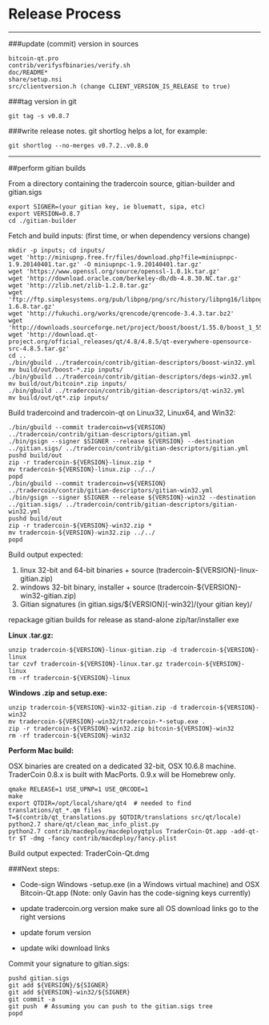 Release Process
====================

* * *

###update (commit) version in sources


	bitcoin-qt.pro
	contrib/verifysfbinaries/verify.sh
	doc/README*
	share/setup.nsi
	src/clientversion.h (change CLIENT_VERSION_IS_RELEASE to true)

###tag version in git

	git tag -s v0.8.7

###write release notes. git shortlog helps a lot, for example:

	git shortlog --no-merges v0.7.2..v0.8.0

* * *

##perform gitian builds

 From a directory containing the tradercoin source, gitian-builder and gitian.sigs
  
	export SIGNER=(your gitian key, ie bluematt, sipa, etc)
	export VERSION=0.8.7
	cd ./gitian-builder

 Fetch and build inputs: (first time, or when dependency versions change)

	mkdir -p inputs; cd inputs/
	wget 'http://miniupnp.free.fr/files/download.php?file=miniupnpc-1.9.20140401.tar.gz' -O miniupnpc-1.9.20140401.tar.gz'
	wget 'https://www.openssl.org/source/openssl-1.0.1k.tar.gz'
	wget 'http://download.oracle.com/berkeley-db/db-4.8.30.NC.tar.gz'
	wget 'http://zlib.net/zlib-1.2.8.tar.gz'
	wget 'ftp://ftp.simplesystems.org/pub/libpng/png/src/history/libpng16/libpng-1.6.8.tar.gz'
	wget 'http://fukuchi.org/works/qrencode/qrencode-3.4.3.tar.bz2'
	wget 'http://downloads.sourceforge.net/project/boost/boost/1.55.0/boost_1_55_0.tar.bz2'
	wget 'http://download.qt-project.org/official_releases/qt/4.8/4.8.5/qt-everywhere-opensource-src-4.8.5.tar.gz'
	cd ..
	./bin/gbuild ../tradercoin/contrib/gitian-descriptors/boost-win32.yml
	mv build/out/boost-*.zip inputs/
	./bin/gbuild ../tradercoin/contrib/gitian-descriptors/deps-win32.yml
	mv build/out/bitcoin*.zip inputs/
	./bin/gbuild ../tradercoin/contrib/gitian-descriptors/qt-win32.yml
	mv build/out/qt*.zip inputs/

 Build tradercoind and tradercoin-qt on Linux32, Linux64, and Win32:
  
	./bin/gbuild --commit tradercoin=v${VERSION} ../tradercoin/contrib/gitian-descriptors/gitian.yml
	./bin/gsign --signer $SIGNER --release ${VERSION} --destination ../gitian.sigs/ ../tradercoin/contrib/gitian-descriptors/gitian.yml
	pushd build/out
	zip -r tradercoin-${VERSION}-linux.zip *
	mv tradercoin-${VERSION}-linux.zip ../../
	popd
	./bin/gbuild --commit tradercoin=v${VERSION} ../tradercoin/contrib/gitian-descriptors/gitian-win32.yml
	./bin/gsign --signer $SIGNER --release ${VERSION}-win32 --destination ../gitian.sigs/ ../tradercoin/contrib/gitian-descriptors/gitian-win32.yml
	pushd build/out
	zip -r tradercoin-${VERSION}-win32.zip *
	mv tradercoin-${VERSION}-win32.zip ../../
	popd

  Build output expected:

  1. linux 32-bit and 64-bit binaries + source (tradercoin-${VERSION}-linux-gitian.zip)
  2. windows 32-bit binary, installer + source (tradercoin-${VERSION}-win32-gitian.zip)
  3. Gitian signatures (in gitian.sigs/${VERSION}[-win32]/(your gitian key)/

repackage gitian builds for release as stand-alone zip/tar/installer exe

**Linux .tar.gz:**

	unzip tradercoin-${VERSION}-linux-gitian.zip -d tradercoin-${VERSION}-linux
	tar czvf tradercoin-${VERSION}-linux.tar.gz tradercoin-${VERSION}-linux
	rm -rf tradercoin-${VERSION}-linux

**Windows .zip and setup.exe:**

	unzip tradercoin-${VERSION}-win32-gitian.zip -d tradercoin-${VERSION}-win32
	mv tradercoin-${VERSION}-win32/tradercoin-*-setup.exe .
	zip -r tradercoin-${VERSION}-win32.zip bitcoin-${VERSION}-win32
	rm -rf tradercoin-${VERSION}-win32

**Perform Mac build:**

  OSX binaries are created on a dedicated 32-bit, OSX 10.6.8 machine.
  TraderCoin 0.8.x is built with MacPorts.  0.9.x will be Homebrew only.

	qmake RELEASE=1 USE_UPNP=1 USE_QRCODE=1
	make
	export QTDIR=/opt/local/share/qt4  # needed to find translations/qt_*.qm files
	T=$(contrib/qt_translations.py $QTDIR/translations src/qt/locale)
	python2.7 share/qt/clean_mac_info_plist.py
	python2.7 contrib/macdeploy/macdeployqtplus TraderCoin-Qt.app -add-qt-tr $T -dmg -fancy contrib/macdeploy/fancy.plist

 Build output expected: TraderCoin-Qt.dmg

###Next steps:

* Code-sign Windows -setup.exe (in a Windows virtual machine) and
  OSX Bitcoin-Qt.app (Note: only Gavin has the code-signing keys currently)

* update tradercoin.org version
  make sure all OS download links go to the right versions

* update forum version

* update wiki download links

Commit your signature to gitian.sigs:

	pushd gitian.sigs
	git add ${VERSION}/${SIGNER}
	git add ${VERSION}-win32/${SIGNER}
	git commit -a
	git push  # Assuming you can push to the gitian.sigs tree
	popd

